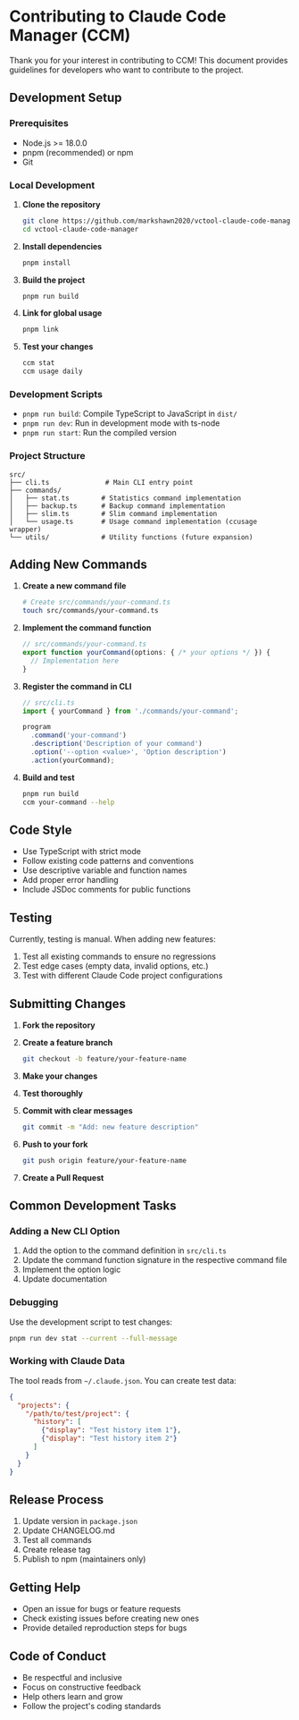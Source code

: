 # Contributing to Claude Code Manager (CCM)

Thank you for your interest in contributing to CCM! This document provides guidelines for developers who want to contribute to the project.

## Development Setup

### Prerequisites

- Node.js >= 18.0.0
- pnpm (recommended) or npm
- Git

### Local Development

1. **Clone the repository**
   ```bash
   git clone https://github.com/markshawn2020/vctool-claude-code-manager
   cd vctool-claude-code-manager
   ```

2. **Install dependencies**
   ```bash
   pnpm install
   ```

3. **Build the project**
   ```bash
   pnpm run build
   ```

4. **Link for global usage**
   ```bash
   pnpm link
   ```

5. **Test your changes**
   ```bash
   ccm stat
   ccm usage daily
   ```

### Development Scripts

- `pnpm run build`: Compile TypeScript to JavaScript in `dist/`
- `pnpm run dev`: Run in development mode with ts-node
- `pnpm run start`: Run the compiled version

### Project Structure

```
src/
├── cli.ts              # Main CLI entry point
├── commands/
│   ├── stat.ts        # Statistics command implementation
│   ├── backup.ts      # Backup command implementation
│   ├── slim.ts        # Slim command implementation
│   └── usage.ts       # Usage command implementation (ccusage wrapper)
└── utils/             # Utility functions (future expansion)
```

## Adding New Commands

1. **Create a new command file**
   ```bash
   # Create src/commands/your-command.ts
   touch src/commands/your-command.ts
   ```

2. **Implement the command function**
   ```typescript
   // src/commands/your-command.ts
   export function yourCommand(options: { /* your options */ }) {
     // Implementation here
   }
   ```

3. **Register the command in CLI**
   ```typescript
   // src/cli.ts
   import { yourCommand } from './commands/your-command';
   
   program
     .command('your-command')
     .description('Description of your command')
     .option('--option <value>', 'Option description')
     .action(yourCommand);
   ```

4. **Build and test**
   ```bash
   pnpm run build
   ccm your-command --help
   ```

## Code Style

- Use TypeScript with strict mode
- Follow existing code patterns and conventions
- Use descriptive variable and function names
- Add proper error handling
- Include JSDoc comments for public functions

## Testing

Currently, testing is manual. When adding new features:

1. Test all existing commands to ensure no regressions
2. Test edge cases (empty data, invalid options, etc.)
3. Test with different Claude Code project configurations

## Submitting Changes

1. **Fork the repository**
2. **Create a feature branch**
   ```bash
   git checkout -b feature/your-feature-name
   ```

3. **Make your changes**
4. **Test thoroughly**
5. **Commit with clear messages**
   ```bash
   git commit -m "Add: new feature description"
   ```

6. **Push to your fork**
   ```bash
   git push origin feature/your-feature-name
   ```

7. **Create a Pull Request**

## Common Development Tasks

### Adding a New CLI Option

1. Add the option to the command definition in `src/cli.ts`
2. Update the command function signature in the respective command file
3. Implement the option logic
4. Update documentation

### Debugging

Use the development script to test changes:
```bash
pnpm run dev stat --current --full-message
```

### Working with Claude Data

The tool reads from `~/.claude.json`. You can create test data:
```json
{
  "projects": {
    "/path/to/test/project": {
      "history": [
        {"display": "Test history item 1"},
        {"display": "Test history item 2"}
      ]
    }
  }
}
```

## Release Process

1. Update version in `package.json`
2. Update CHANGELOG.md
3. Test all commands
4. Create release tag
5. Publish to npm (maintainers only)

## Getting Help

- Open an issue for bugs or feature requests
- Check existing issues before creating new ones
- Provide detailed reproduction steps for bugs

## Code of Conduct

- Be respectful and inclusive
- Focus on constructive feedback
- Help others learn and grow
- Follow the project's coding standards